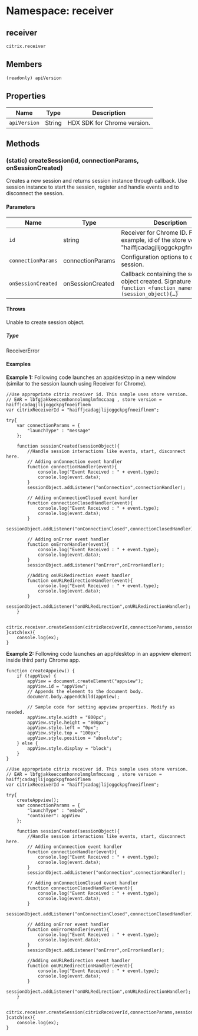 # Namespace: receiver

## receiver

`citrix.receiver`

## Members

`(readonly) apiVersion`

## Properties

| Name | Type | Description |
|---|---|---|
| `apiVersion` |	String | HDX SDK for Chrome version. |

## Methods

### (static) createSession(id, connectionParams, onSessionCreated)

Creates a new session and returns session instance through callback. Use session instance to start the session, register and handle events and to disconnect the session.

#### Parameters

| Name | Type | Description |
|---|---|---|
| `id` | string	| Receiver for Chrome ID. For example, id of the store version is "haiffjcadagjlijoggckpgfnoeiflnem". |
| `connectionParams` |	connectionParams	| Configuration options to create the session.|
| `onSessionCreated` |	onSessionCreated | Callback containing the session object created. Signature sample: `function <function_name>(session_object){…}` |

#### Throws

Unable to create session object.
##### Type

ReceiverError

#### Examples

**Example 1:** Following code launches an app/desktop in a new window (similar to the session launch using Receiver for Chrome).

```
//Use appropriate citrix receiver id. This sample uses store version.
// EAR = lbfgjakkeeccemhonnolnmglmfmccaag , store version = haiffjcadagjlijoggckpgfnoeiflnem
var citrixReceiverId = "haiffjcadagjlijoggckpgfnoeiflnem";

try{
	var connectionParams = {
		"launchType" : "message"
	};

	function sessionCreated(sessionObject){
		//Handle session interactions like events, start, disconnect here.
		// Adding onConnection event handler
		function connectionHandler(event){
			console.log("Event Received : " + event.type);
			console.log(event.data);
		}
		sessionObject.addListener("onConnection",connectionHandler);

		// Adding onConnectionClosed event handler
		function connectionClosedHandler(event){
			console.log("Event Received : " + event.type);
			console.log(event.data);
		}
		sessionObject.addListener("onConnectionClosed",connectionClosedHandler);

		// Adding onError event handler
		function onErrorHandler(event){
			console.log("Event Received : " + event.type);
			console.log(event.data);
		}
		sessionObject.addListener("onError",onErrorHandler);

		//Adding onURLRedirection event handler
		function onURLRedirectionHandler(event){
			console.log("Event Received : " + event.type);
			console.log(event.data);
		}
		sessionObject.addListener("onURLRedirection",onURLRedirectionHandler);
	}

	citrix.receiver.createSession(citrixReceiverId,connectionParams,sessionCreated);
}catch(ex){
	console.log(ex);
}
```

**Example 2:** Following code launches an app/desktop in an appview element inside third party Chrome app.

```
function createAppview() {
	if (!appView) {
		appView = document.createElement("appview");
		appView.id = "appView";
		// Appends the element to the document body.
		document.body.appendChild(appView);

		// Sample code for setting appview properties. Modify as needed.
		appView.style.width = "800px";
		appView.style.height = "800px";
		appView.style.left = "0px";
		appView.style.top = "100px";
		appView.style.position = "absolute";
	} else {
		appView.style.display = "block";
	}
}

//Use appropriate citrix receiver id. This sample uses store version.
// EAR = lbfgjakkeeccemhonnolnmglmfmccaag , store version = haiffjcadagjlijoggckpgfnoeiflnem
var citrixReceiverId = "haiffjcadagjlijoggckpgfnoeiflnem";

try{
	createAppview();
	var connectionParams = {
		"launchType" : "embed",
		"container": appView
	};

	function sessionCreated(sessionObject){
		//Handle session interactions like events, start, disconnect here.
		// Adding onConnection event handler
		function connectionHandler(event){
			console.log("Event Received : " + event.type);
			console.log(event.data);
		}
		sessionObject.addListener("onConnection",connectionHandler);

		// Adding onConnectionClosed event handler
		function connectionClosedHandler(event){
			console.log("Event Received : " + event.type);
			console.log(event.data);
		}
		sessionObject.addListener("onConnectionClosed",connectionClosedHandler);

		// Adding onError event handler
		function onErrorHandler(event){
			console.log("Event Received : " + event.type);
			console.log(event.data);
		}
		sessionObject.addListener("onError",onErrorHandler);

		//Adding onURLRedirection event handler
		function onURLRedirectionHandler(event){
			console.log("Event Received : " + event.type);
			console.log(event.data);
		}
		sessionObject.addListener("onURLRedirection",onURLRedirectionHandler);
	}

	citrix.receiver.createSession(citrixReceiverId,connectionParams,sessionCreated);
}catch(ex){
	console.log(ex);
}
```